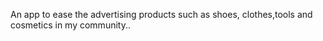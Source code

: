 An app to ease the advertising  products
such as shoes, clothes,tools and cosmetics in my community..

